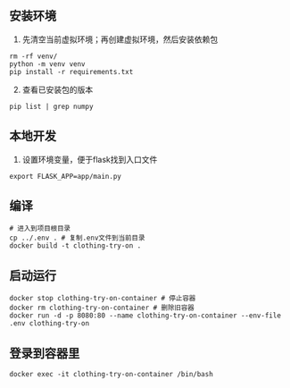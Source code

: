 ## 安装环境
1. 先清空当前虚拟环境；再创建虚拟环境，然后安装依赖包
```shell
rm -rf venv/
python -m venv venv
pip install -r requirements.txt
```
2. 查看已安装包的版本
```shell
pip list | grep numpy
```

## 本地开发
1. 设置环境变量，便于flask找到入口文件
```shell
export FLASK_APP=app/main.py
```

## 编译
```shell
# 进入到项目根目录
cp ../.env . # 复制.env文件到当前目录
docker build -t clothing-try-on .
```


## 启动运行
```shell
docker stop clothing-try-on-container # 停止容器
docker rm clothing-try-on-container # 删除旧容器
docker run -d -p 8080:80 --name clothing-try-on-container --env-file .env clothing-try-on
```

## 登录到容器里
```shell
docker exec -it clothing-try-on-container /bin/bash
```

